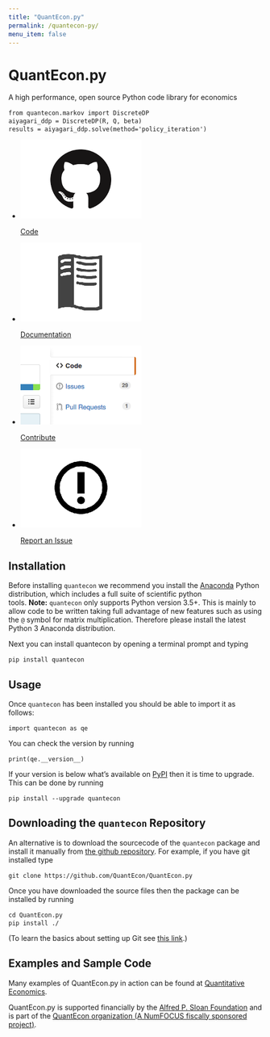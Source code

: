 ```yaml
---
title: "QuantEcon.py"
permalink: /quantecon-py/
menu_item: false
---
```

# QuantEcon.py

A high performance, open source Python code library for economics

    from quantecon.markov import DiscreteDP
    aiyagari_ddp = DiscreteDP(R, Q, beta)
    results = aiyagari_ddp.solve(method='policy_iteration')

<ul class="library-links">
	<li>
		<p><a href="https://github.com/QuantEcon/QuantEcon.py"><img alt=" " src="/assets/img/library-button-code.png"></a></p>
		<p><a href="https://github.com/QuantEcon/QuantEcon.py">Code</a></p>
	</li>
	<li>
		<p><a href="http://quanteconpy.readthedocs.org/en/latest/"><img alt=" " src="/assets/img/library-button-documentation.png"></a></p>
		<p><a href="http://quanteconpy.readthedocs.org/en/latest/">Documentation</a></p>
	</li>
	<li>
		<p><a href="/python-developers"><img alt=" " src="/assets/img/library-button-contribute.png"></a></p>
		<p><a href="/python-developers">Contribute</a></p>
	</li>
	<li>
		<p><a href="https://github.com/QuantEcon/QuantEcon.py/issues" target="_blank"><img alt=" " src="/assets/img/library-button-issue.png"></a></p>
		<p><a href="https://github.com/QuantEcon/QuantEcon.py/issues" target="_blank">Report an Issue</a></p>
	</li>
</ul>

## Installation

Before installing `quantecon` we recommend you install the [Anaconda](https://www.anaconda.com/download/) Python distribution, which includes a full suite of scientific python tools. **Note:** `quantecon` only supports Python version 3.5+. This is mainly to allow code to be written taking full advantage of new features such as using the `@` symbol for matrix multiplication. Therefore please install the latest Python 3 Anaconda distribution.

Next you can install quantecon by opening a terminal prompt and typing

    pip install quantecon

## Usage

Once `quantecon` has been installed you should be able to import it as follows:

    import quantecon as qe

You can check the version by running

    print(qe.__version__)

If your version is below what’s available on [PyPI](https://pypi.python.org/pypi/quantecon/) then it is time to upgrade. This can be done by running

    pip install --upgrade quantecon

## Downloading the `quantecon` Repository

An alternative is to download the sourcecode of the `quantecon` package and install it manually from [the github repository](https://github.com/QuantEcon/QuantEcon.py/). For example, if you have git installed type

    git clone https://github.com/QuantEcon/QuantEcon.py

Once you have downloaded the source files then the package can be installed by running

	cd QuantEcon.py
    pip install ./

(To learn the basics about setting up Git see [this link](https://help.github.com/articles/set-up-git/).)

## Examples and Sample Code

Many examples of QuantEcon.py in action can be found at [Quantitative Economics](https://lectures.quantecon.org/). 

QuantEcon.py is supported financially by the [Alfred P. Sloan Foundation](http://www.sloan.org/) and is part of the [QuantEcon organization (A NumFOCUS fiscally sponsored project)](/).
